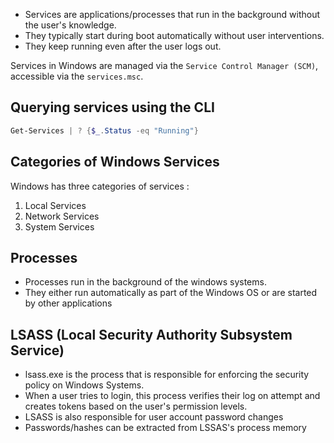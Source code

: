 

- Services are applications/processes that run in the background without the user's knowledge. 
- They typically start during boot automatically without user interventions. 
- They keep running even after the user logs out.


Services in Windows are managed via the `Service Control Manager (SCM)`, accessible via the `services.msc`.




## Querying services using the CLI


```powershell
Get-Services | ? {$_.Status -eq "Running"}
```




## Categories of Windows Services

Windows has three categories of services :

1. Local Services
2. Network Services
3. System Services




## Processes

- Processes run in the background of the windows systems. 
- They either run automatically as part of the Windows OS or are started by other applications




## LSASS (Local Security Authority Subsystem Service)

- lsass.exe is the process that is responsible for enforcing the security policy on Windows Systems.
- When a user tries to login, this process verifies their log on attempt and creates tokens based on the user's permission levels.
- LSASS is also responsible for user account password changes
- Passwords/hashes can be extracted from LSSAS's process memory
